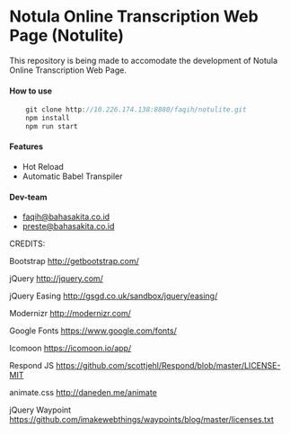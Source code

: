 # Notula Online Transcription Web Page (Notulite)

This repository is being made to accomodate the development of Notula Online Transcription Web Page. 

#### How to use

```javascript
    git clone http://10.226.174.138:8880/faqih/notulite.git
    npm install
    npm run start
```
#### Features

* Hot Reload 
* Automatic Babel Transpiler

#### Dev-team
* faqih@bahasakita.co.id
* preste@bahasakita.co.id


CREDITS:

Bootstrap
http://getbootstrap.com/

jQuery
http://jquery.com/

jQuery Easing
http://gsgd.co.uk/sandbox/jquery/easing/

Modernizr
http://modernizr.com/

Google Fonts
https://www.google.com/fonts/

Icomoon
https://icomoon.io/app/

Respond JS
https://github.com/scottjehl/Respond/blob/master/LICENSE-MIT

animate.css
http://daneden.me/animate

jQuery Waypoint
https://github.com/imakewebthings/waypoints/blog/master/licenses.txt



